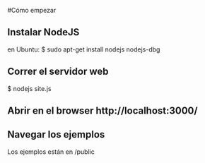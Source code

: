 #Cómo empezar
## Instalar NodeJS
en Ubuntu: $ sudo apt-get install nodejs nodejs-dbg

## Correr el servidor web
$ nodejs site.js

## Abrir en el browser http://localhost:3000/

## Navegar los ejemplos
Los ejemplos están en /public
